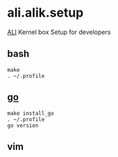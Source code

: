 # ali.alik.setup
[ALI](https://docs.google.com/document/d/11oG00Nvn6vcFC2AemFmSkZNp0trEFrUHxL0IrkGR45c/ "the ALI project") Kernel box Setup for developers
## bash
```
make
. ~/.profile
```
## [go](https://golang.org/doc/install "Download and install")
```
make install_go
. ~/.profile
go version
```
## vim
